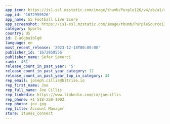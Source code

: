 ```yaml
---
app_icon: https://is1-ssl.mzstatic.com/image/thumb/Purple126/v4/ab/a1/4b/aba14b07-66af-5b5a-a4d1-74a1decd8b7b/AppIcon-0-0-1x_U007emarketing-0-7-0-0-85-220.png/1024x1024bb.png
app_id: '1672959526'
app_name: 55 Football Live Score
app_screenshot: https://is1-ssl.mzstatic.com/image/thumb/PurpleSource116/v4/a3/92/e6/a392e649-e19b-d639-185a-a9887b5885ce/bee58295-6ab3-48db-b794-8963aca75af2_Simulator_Screen_Shot_-_iPhone_11_Pro_Max_-_2023-03-01_at_15.45.09.png/1242x2688bb.png
category: Sports
country: US
id: Z-a6gbo1blg0
language: en
most_recent_release: '2023-12-18T00:00:00'
publisher_id: '1672959556'
publisher_name: Sefer Semerci
rank: '451'
release_count_in_past_year: '5'
release_count_in_past_year_category: 12
release_count_in_past_year_top_in_category: 34
rep_email: joseph.cillis@bitrise.io
rep_first_name: Joe
rep_full_name: Joe Cillis
rep_linkedin: https://www.linkedin.com/in/joecillis
rep_phone: +1 518-258-1902
rep_photo: joe.jpg
rep_title: Account Manager
store: itunes_connect
---
```

